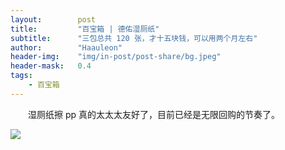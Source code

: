 ```yaml
---
layout:        post
title:         "百宝箱 | 德佑湿厕纸"
subtitle:      "三包总共 120 张，才十五块钱，可以用两个月左右"
author:        "Haauleon"
header-img:    "img/in-post/post-share/bg.jpeg"
header-mask:   0.4
tags:
    - 百宝箱
---
```


&emsp;&emsp;湿厕纸擦 pp 真的太太太友好了，目前已经是无限回购的节奏了。     

![](https://img0.baidu.com/it/u=1293044616,1776803981&fm=253&fmt=auto&app=138&f=JPEG)
